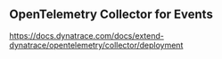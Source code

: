 ## OpenTelemetry Collector for Events
https://docs.dynatrace.com/docs/extend-dynatrace/opentelemetry/collector/deployment